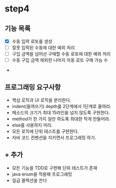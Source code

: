 # step4
## 기능 목록
- [x] 수동 입력 로또를 생성
- [ ] 잘못 입력된 수동에 대한 예외 처리
- [ ] 구입 금액을 넘어선 구매할 수동 로또에 대한 예외 처리
- [ ] 수동 구입 금액 제외한 나머지 자동 로또 구매 가능 수
- 
## 프로그래밍 요구사항
- 핵심 로직과 UI 로직을 분리한다.
- indent(들여쓰기) depth를 2단계에서 1단계로 줄여라.
- 메소드의 크기가 최대 15라인을 넘지 않도록 구현한다.
- method가 한 가지 일만 하도록 최대한 작게 만들어라.
- else를 사용하지 마라.
- 모든 로직에 단위 테스트를 구현한다.
- 자바 코드 컨벤션을 지키면서 프로그래밍 하기.

## + 추가
- 모든 기능을 TDD로 구현해 단위 테스트가 존재
- java enum을 적용해 프로그래밍
- 일급 콜렉션을 쓴다